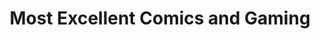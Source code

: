 ---
title: "Most Excellent Comics and Gaming"
url: /enfield/most-excellent-comics-and-gaming/
shop: toys
---